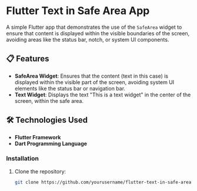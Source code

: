 # Flutter Text in Safe Area App

A simple Flutter app that demonstrates the use of the `SafeArea` widget to ensure that content is displayed within the visible boundaries of the screen, avoiding areas like the status bar, notch, or system UI components.

## 📋 Features

- **SafeArea Widget**: Ensures that the content (text in this case) is displayed within the visible part of the screen, avoiding system UI elements like the status bar or navigation bar.
- **Text Widget**: Displays the text "This is a text widget" in the center of the screen, within the safe area.

## 🛠️ Technologies Used

- **Flutter Framework**
- **Dart Programming Language**

### Installation
1. Clone the repository:
   ```bash
   git clone https://github.com/yourusername/flutter-text-in-safe-area.git
